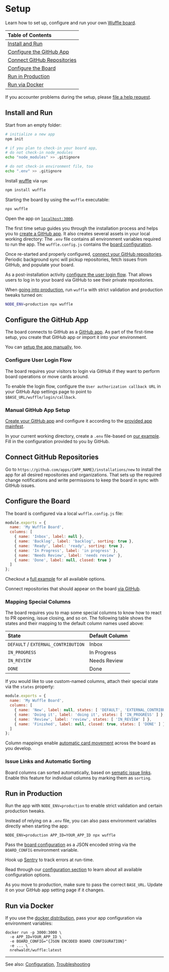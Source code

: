 
# Setup

Learn how to set up, configure and run your own [Wuffle board](https://wuffle.dev).

| Table of Contents |
| :--- |
| [Install and Run](#install-and-run) |
| [Configure the GitHub App](#configure-the-github-app) |
| [Connect GitHub Repositories](#connect-github-repositories) |
| [Configure the Board](#configure-the-board) |
| [Run in Production](#run-in-production) |
| [Run via Docker](#run-via-docker) |

If you accounter problems during the setup, please [file a help request](https://github.com/nikku/wuffle/issues/new?labels=question%2C+installation&template=SETUP_PROBLEM.md).


## Install and Run

Start from an empty folder:

```sh
# initialize a new app
npm init

# if you plan to check-in your board app,
# do not check-in node_modules
echo "node_modules" >> .gitignore

# do not check-in environment file, too
echo ".env" >> .gitignore
```

Install [wuffle](https://wuffle.dev) via `npm`:

```sh
npm install wuffle
```

Starting the board by using the `wuffle` executable:

```sh
npx wuffle
```

Open the app on [`localhost:3000`](http://localhost:3000).

The first time setup guides you through the installation process and helps you to [create a GitHub app](#configure-the-github-app). It also creates several assets in your local working directory: The `.env` file contains all environment variables required to run the app. The `wuffle.config.js` contains the [board configuration](#configure-board).

Once re-started and properly configured, [connect your GitHub repositories](#connect-github-repositories). Periodic background sync will pickup repositories, fetch issues from GitHub, and populate your board.

As a post-installation activity [configure the user login flow](#configure-user-login-flow). That allows users to log in to your board via GitHub to see their private repositories.

When [going into production](#run-in-production), run `wuffle` with strict validation and production tweaks turned on:

```sh
NODE_ENV=production npx wuffle
```


## Configure the GitHub App

The board connects to GitHub as a [GitHub app](https://developer.github.com/apps/). As part of the first-time setup, you create that GitHub app or import it into your environment.

You can [setup the app manually](#manual-github-app-setup), too.


### Configure User Login Flow

The board requires your visitors to login via GitHub if they want to perform board operations or move cards around.

To enable the login flow, configure the `User authorization callback URL` in your GitHub App settings page to point to `$BASE_URL/wuffle/login/callback`.


### Manual GitHub App Setup

[Create your GitHub app](https://github.com/settings/apps/new) and configure it according to the [provided app mainfest](../packages/app/app.yml).

In your current working directory, create a `.env` file-based on [our example](../packages/app/.env.example). Fill in the configuration provided to you by GitHub.


## Connect GitHub Repositories

Go to `https://github.com/apps/{APP_NAME}/installations/new` to install the app for all desired repositories and organizations. That sets up the required change notifications and write permissions to keep the board in sync with GitHub issues.


## Configure the Board

The board is configured via a local `wuffle.config.js` file:

```js
module.exports = {
  name: 'My Wuffle Board',
  columns: [
    { name: 'Inbox', label: null },
    { name: 'Backlog', label: 'backlog', sorting: true },
    { name: 'Ready', label: 'ready', sorting: true },
    { name: 'In Progress', label: 'in progress' },
    { name: 'Needs Review', label: 'needs review' },
    { name: 'Done', label: null, closed: true }
  ]
};
```

Checkout a [full example](../packages/app/wuffle.config.example.js) for all available options.

Connect repositories that should appear on the board [via GitHub](#connect-github-repositories).


### Mapping Special Columns

The board requires you to map some special columns to know how to react to PR opening, issue closing, and so on. The following table shows the states and their mapping to the default column names used above:

| State | Default Column |
| :--- | :--- |
| `DEFAULT` / `EXTERNAL_CONTRIBUTION` | Inbox |
| `IN_PROGRESS` | In Progress |
| `IN_REVIEW` | Needs Review |
| `DONE` | Done |

If you would like to use custom-named columns, attach their special state via the `states` property:

```js
module.exports = {
  name: 'My Wuffle Board',
  columns: [
    { name: 'New', label: null, states: [ 'DEFAULT', 'EXTERNAL_CONTRIBUTION' ] },
    { name: 'Doing it', label: 'doing it', states: [ 'IN_PROGRESS' ] },
    { name: 'Review', label: 'review', states: [ 'IN_REVIEW' ] },
    { name: 'Finished', label: null, closed: true, states: [ 'DONE' ] }
  ]
};
```

Column mappings enable [automatic card movement](./AUTOMATIC_CARD_MOVEMENT.md) across the board as you develop.


### Issue Links and Automatic Sorting

Board columns can sorted automatically, based on [sematic issue links](./ISSUE_LINKS.md). Enable this feature for individual columns by marking them as `sorting`.


## Run in Production

Run the app with `NODE_ENV=production` to enable strict validation and certain production tweaks.

Instead of relying on a `.env` file, you can also  pass environment variables directly when starting the app:

```
NODE_ENV=production APP_ID=YOUR_APP_ID npx wuffle
```

Pass the [board configuration](#configure-board) as a JSON encoded string via the `BOARD_CONFIG` environment variable.

Hook up [Sentry](https://sentry.io/welcome/) to track errors at run-time.

Read through our [configuration section](./CONFIG.md) to learn about all available configuration options.

As you move to production, make sure to pass the correct `BASE_URL`. Update it on your GitHub app setting page if it changes.


## Run via Docker

If you use the [docker distribution](https://hub.docker.com/r/nrehwaldt/wuffle), pass your app configuration via environment variables:

```
docker run -p 3000:3000 \
  -e APP_ID=YOUR_APP_ID \
  -e BOARD_CONFIG="{JSON ENCODED BOARD CONFIGURATION}"
  -e ... \
  nrehwaldt/wuffle:latest
```

---

See also: [Configuration](./CONFIG.md), [Troubleshooting](./TROUBLESHOOTING.md)

